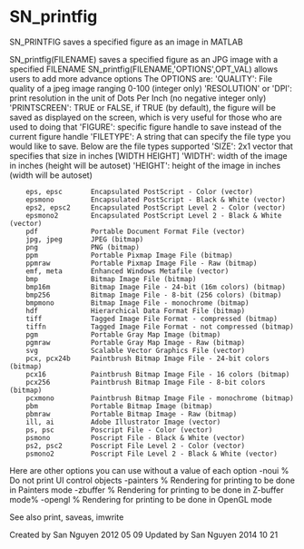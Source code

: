 SN_printfig
===========

SN_PRINTFIG saves a specified figure as an image in MATLAB

   SN_printfig(FILENAME) saves a specified figure as an JPG image with a
    specified FILENAME 
   SN_printfig(FILENAME,'OPTIONS',OPT_VAL) allows users to add more advance
   options
   The OPTIONS are:
        'QUALITY':  File quality of a jpeg image ranging 0-100 (integer only)
        'RESOLUTION' or 'DPI': print resolution in the unit of Dots Per Inch
            (no negative integer only)
        'PRINTSCREEN':  TRUE or FALSE, if TRUE (by default), the figure will
            be saved as displayed on the screen, which is very useful for 
            those who are used to doing that
        'FIGURE':   specific figure handle to save instead of the current
            figure handle
        'FILETYPE': A string that can specify the file type you would like to
            save. Below are the file types supported 
        'SIZE': 2x1 vector that specifies that size in inches 
                [WIDTH  HEIGHT]
        'WIDTH': width of the image in inches (height will be autoset)
        'HEIGHT': height of the image in inches (width will be autoset)
 
        
        eps, epsc       Encapsulated PostScript - Color (vector)
        epsmono         Encapsulated PostScript - Black & White (vector)
        eps2, epsc2     Encapsulated PostScript Level 2 - Color (vector)
        epsmono2        Encapsulated PostScript Level 2 - Black & White (vector)
        pdf             Portable Document Format File (vector)
        jpg, jpeg       JPEG (bitmap)
        png             PNG (bitmap)
        ppm             Portable Pixmap Image File (bitmap)
        ppmraw          Portable Pixmap Image File - Raw (bitmap)
        emf, meta       Enhanced Windows Metafile (vector) 
        bmp             Bitmap Image File (bitmap)
        bmp16m          Bitmap Image File - 24-bit (16m colors) (bitmap)
        bmp256          Bitmap Image File - 8-bit (256 colors) (bitmap)
        bmpmono         Bitmap Image File - monochrome (bitmap)
        hdf             Hierarchical Data Format File (bitmap)
        tiff            Tagged Image File Format - compressed (bitmap)
        tiffn           Tagged Image File Format - not compressed (bitmap)
        pgm             Portable Gray Map Image (bitmap)
        pgmraw          Portable Gray Map Image - Raw (bitmap)
        svg             Scalable Vector Graphics File (vector) 
        pcx, pcx24b     Paintbrush Bitmap Image File - 24-bit colors (bitmap)
        pcx16           Paintbrush Bitmap Image File - 16 colors (bitmap)
        pcx256          Paintbrush Bitmap Image File - 8-bit colors (bitmap)
        pcxmono         Paintbrush Bitmap Image File - monochrome (bitmap)
        pbm             Portable Bitmap Image (bitmap)
        pbmraw          Portable Bitmap Image - Raw (bitmap)
        ill, ai         Adobe Illustrator Image (vector)
        ps, psc         Poscript File - Color (vector)
        psmono          Poscript File - Black & White (vector)
        ps2, psc2       Poscript File Level 2 - Color (vector)
        psmono2         Poscript File Level 2 - Black & White (vector)
 
 
  Here are other options you can use without a value of each option
    -noui      % Do not print UI control objects
    -painters  % Rendering for printing to be done in Painters mode
    -zbuffer   % Rendering for printing to be done in Z-buffer mode%
    -opengl    % Rendering for printing to be done in OpenGL mode
 
  See also print, saveas, imwrite
 
  Created by San Nguyen 2012 05 09
  Updated by San Nguyen 2014 10 21
